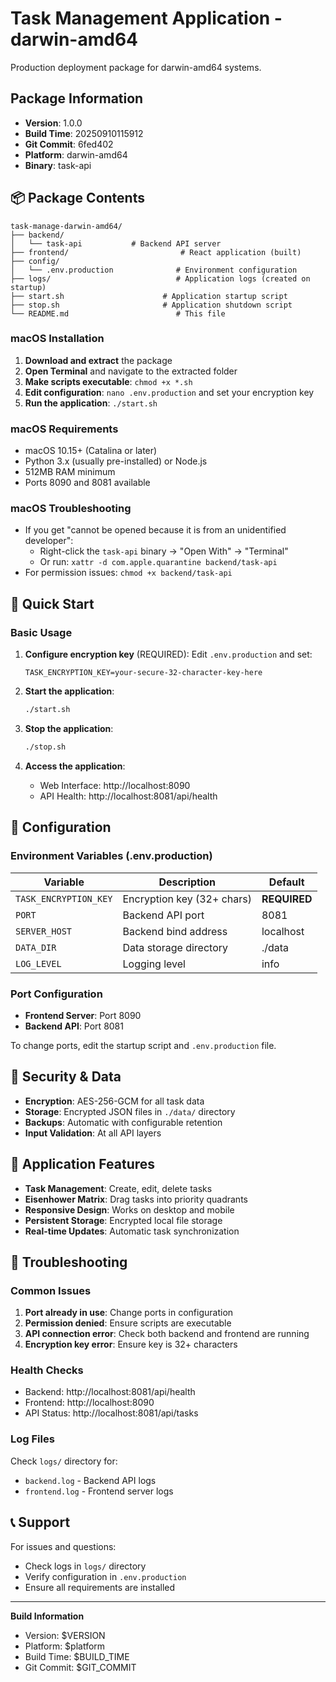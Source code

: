 # Task Management Application - darwin-amd64

Production deployment package for darwin-amd64 systems.

## Package Information

- **Version**: 1.0.0
- **Build Time**: 20250910115912
- **Git Commit**: 6fed402
- **Platform**: darwin-amd64
- **Binary**: task-api

## 📦 Package Contents

```
task-manage-darwin-amd64/
├── backend/
│   └── task-api           # Backend API server
├── frontend/                         # React application (built)
├── config/
│   └── .env.production              # Environment configuration
├── logs/                            # Application logs (created on startup)
├── start.sh                      # Application startup script
├── stop.sh                       # Application shutdown script
└── README.md                        # This file
```


### macOS Installation

1. **Download and extract** the package
2. **Open Terminal** and navigate to the extracted folder
3. **Make scripts executable**: `chmod +x *.sh`
4. **Edit configuration**: `nano .env.production` and set your encryption key
5. **Run the application**: `./start.sh`

### macOS Requirements

- macOS 10.15+ (Catalina or later)
- Python 3.x (usually pre-installed) or Node.js
- 512MB RAM minimum
- Ports 8090 and 8081 available

### macOS Troubleshooting

- If you get "cannot be opened because it is from an unidentified developer":
  - Right-click the `task-api` binary → "Open With" → "Terminal"
  - Or run: `xattr -d com.apple.quarantine backend/task-api`
- For permission issues: `chmod +x backend/task-api`


## 🚀 Quick Start

### Basic Usage

1. **Configure encryption key** (REQUIRED):
   Edit `.env.production` and set:
   ```
   TASK_ENCRYPTION_KEY=your-secure-32-character-key-here
   ```

2. **Start the application**:
   ```bash
   ./start.sh
   ```

3. **Stop the application**:
   ```bash
   ./stop.sh
   ```

4. **Access the application**:
   - Web Interface: http://localhost:8090
   - API Health: http://localhost:8081/api/health

## 🔧 Configuration

### Environment Variables (.env.production)

| Variable | Description | Default |
|----------|-------------|---------|
| `TASK_ENCRYPTION_KEY` | Encryption key (32+ chars) | **REQUIRED** |
| `PORT` | Backend API port | 8081 |
| `SERVER_HOST` | Backend bind address | localhost |
| `DATA_DIR` | Data storage directory | ./data |
| `LOG_LEVEL` | Logging level | info |

### Port Configuration

- **Frontend Server**: Port 8090
- **Backend API**: Port 8081

To change ports, edit the startup script and `.env.production` file.

## 🔐 Security & Data

- **Encryption**: AES-256-GCM for all task data
- **Storage**: Encrypted JSON files in `./data/` directory
- **Backups**: Automatic with configurable retention
- **Input Validation**: At all API layers

## 📱 Application Features

- **Task Management**: Create, edit, delete tasks
- **Eisenhower Matrix**: Drag tasks into priority quadrants
- **Responsive Design**: Works on desktop and mobile
- **Persistent Storage**: Encrypted local file storage
- **Real-time Updates**: Automatic task synchronization

## 🔧 Troubleshooting

### Common Issues

1. **Port already in use**: Change ports in configuration
2. **Permission denied**: Ensure scripts are executable
3. **API connection error**: Check both backend and frontend are running
4. **Encryption key error**: Ensure key is 32+ characters

### Health Checks

- Backend: http://localhost:8081/api/health
- Frontend: http://localhost:8090
- API Status: http://localhost:8081/api/tasks

### Log Files

Check `logs/` directory for:
- `backend.log` - Backend API logs
- `frontend.log` - Frontend server logs

## 📞 Support

For issues and questions:
- Check logs in `logs/` directory
- Verify configuration in `.env.production`
- Ensure all requirements are installed

---

**Build Information**
- Version: $VERSION
- Platform: $platform  
- Build Time: $BUILD_TIME
- Git Commit: $GIT_COMMIT
